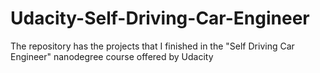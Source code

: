 # Udacity-Self-Driving-Car-Engineer
The repository has the projects that I finished in the "Self Driving Car Engineer" nanodegree course offered by Udacity
